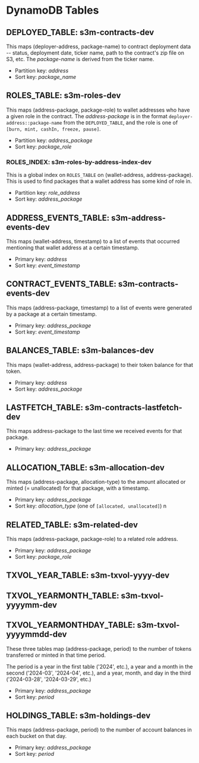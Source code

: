 # DynamoDB Tables

## DEPLOYED_TABLE: s3m-contracts-dev

This maps (deployer-address, package-name) to contract deployment data
-- status, deployment date, ticker name, path to the contract's zip
file on S3, etc.  The *package-name* is derived from the ticker name.

* Partition key: *address*
* Sort key: *package_name*

## ROLES_TABLE: s3m-roles-dev

This maps (address-package, package-role) to wallet addresses who have
a given role in the contract.  The *address-package* is in the format
`deployer-address::package-name` from the `DEPLOYED_TABLE`, and the
role is one of `[burn, mint, cashIn, freeze, pause]`.

* Partition key: *address_package*
* Sort key: *package_role*

### ROLES_INDEX: s3m-roles-by-address-index-dev

This is a global index on `ROLES_TABLE` on (wallet-address,
address-package).  This is used to find packages that a wallet address
has some kind of role in.

* Partition key: *role_address*
* Sort key: *address_package*

## ADDRESS_EVENTS_TABLE: s3m-address-events-dev

This maps (wallet-address, timestamp) to a list of events that
occurred mentioning that wallet address at a certain timestamp.

* Primary key: *address*
* Sort key: *event_timestamp*

## CONTRACT_EVENTS_TABLE: s3m-contracts-events-dev

This maps (address-package, timestamp) to a list of events were
generated by a package at a certain timestamp.

* Primary key: *address_package*
* Sort key: *event_timestamp*

## BALANCES_TABLE: s3m-balances-dev

This maps (wallet-address, address-package) to their token balance for that
token.

* Primary key: *address*
* Sort key: *address_package*

## LASTFETCH_TABLE: s3m-contracts-lastfetch-dev

This maps address-package to the last time we received events for that package.

* Primary key: *address_package*

## ALLOCATION_TABLE: s3m-allocation-dev

This maps (address-package, allocation-type) to the amount allocated
or minted (= unallocated) for that package, with a timestamp.

* Primary key: *address_package*
* Sort key: *allocation_type* (one of `[allocated, unallocated]`)
n
## RELATED_TABLE: s3m-related-dev

This maps (address-package, package-role) to a related role address.

* Primary key: *address_package*
* Sort key: *package_role*

## TXVOL_YEAR_TABLE: s3m-txvol-yyyy-dev
## TXVOL_YEARMONTH_TABLE: s3m-txvol-yyyymm-dev
## TXVOL_YEARMONTHDAY_TABLE: s3m-txvol-yyyymmdd-dev

These three tables map (address-package, period) to the number of tokens transferred or minted
in that time period.

The period is a year in the first table ('2024', etc.), a year and a month in the second
('2024-03', '2024-04', etc.), and a year, month, and day in the third ('2024-03-28',
'2024-03-29', etc.)

* Primary key: *address_package*
* Sort key: *period*

## HOLDINGS_TABLE: s3m-holdings-dev

This maps (address-package, period) to the number of account balances in each bucket on that
day.

* Primary key: *address_package*
* Sort key: *period*
